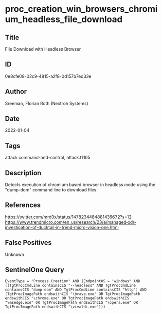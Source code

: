 # proc_creation_win_browsers_chromium_headless_file_download

## Title
File Download with Headless Browser

## ID
0e8cfe08-02c9-4815-a2f8-0d157b7ed33e

## Author
Sreeman, Florian Roth (Nextron Systems)

## Date
2022-01-04

## Tags
attack.command-and-control, attack.t1105

## Description
Detects execution of chromium based browser in headless mode using the "dump-dom" command line to download files

## References
https://twitter.com/mrd0x/status/1478234484881436672?s=12
https://www.trendmicro.com/en_us/research/23/e/managed-xdr-investigation-of-ducktail-in-trend-micro-vision-one.html

## False Positives
Unknown

## SentinelOne Query
```
EventType = "Process Creation" AND (EndpointOS = "windows" AND ((TgtProcCmdLine containsCIS "--headless" AND TgtProcCmdLine containsCIS "dump-dom" AND TgtProcCmdLine containsCIS "http") AND (TgtProcImagePath endswithCIS "\brave.exe" OR TgtProcImagePath endswithCIS "\chrome.exe" OR TgtProcImagePath endswithCIS "\msedge.exe" OR TgtProcImagePath endswithCIS "\opera.exe" OR TgtProcImagePath endswithCIS "\vivaldi.exe")))

```